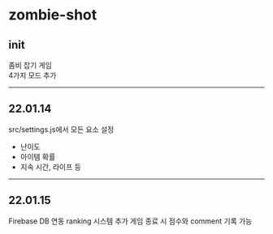 # zombie-shot

## init

좀비 잡기 게임  
4가지 모드 추가

---

## 22.01.14

src/settings.js에서 모든 요소 설정

-   난이도
-   아이템 확률
-   지속 시간, 라이프 등

---

## 22.01.15

Firebase DB 연동
ranking 시스템 추가
게임 종료 시 점수와 comment 기록 가능
